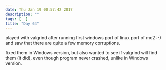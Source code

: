 ```yaml
---
date: Thu Jan 19 00:57:42 2017
description: ""
tags: [  ]
title: "Day 64"
---
```

played with valgrind after running first windows port of linux port of mc2 :-) and saw that there are quite a few memory corruptions.

fixed them in Windows version, but also wanted to see if valgrind will find them (it did), even though program never crashed, unlike in Windows version.



